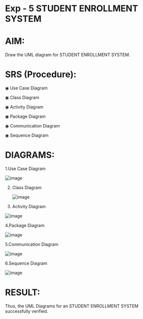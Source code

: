 # Exp - 5 STUDENT ENROLLMENT SYSTEM

# AIM:
  Draw the UML diagram for STUDENT ENROLLMENT SYSTEM.
  
# SRS (Procedure):

◉ Use Case Diagram

◉ Class Diagram

◉ Activity Diagram

◉ Package Diagram

◉ Communication Diagram

◉ Sequence Diagram

# DIAGRAMS:

1.Use Case Diagram
   
  ![image](https://github.com/user-attachments/assets/dafad3a2-9c13-4741-88ae-c1a2f6cd828a)

2. Class Diagram

   ![image](https://github.com/user-attachments/assets/7ada94f8-4084-4472-a70c-ea1957affc6d)

4. Activity Diagram

  ![image](https://github.com/user-attachments/assets/ff9d9211-7861-4fc8-9c3a-ff1bc2de2830)

4.Package Diagram
    
  ![image](https://github.com/user-attachments/assets/a37c8a73-6384-434f-8d4a-7602d04e3f7f)

5.Communication Diagram
  
   ![image](https://github.com/user-attachments/assets/d3a081f2-ccda-44a3-ba30-4e57145783db)

6.Sequence Diagram
   
   ![image](https://github.com/user-attachments/assets/89b65dcc-34e8-4513-ae2f-2677eb594c03)



# RESULT:
   Thus, the UML Diagrams for an STUDENT ENROLLMENT SYSTEM successfully verified.
